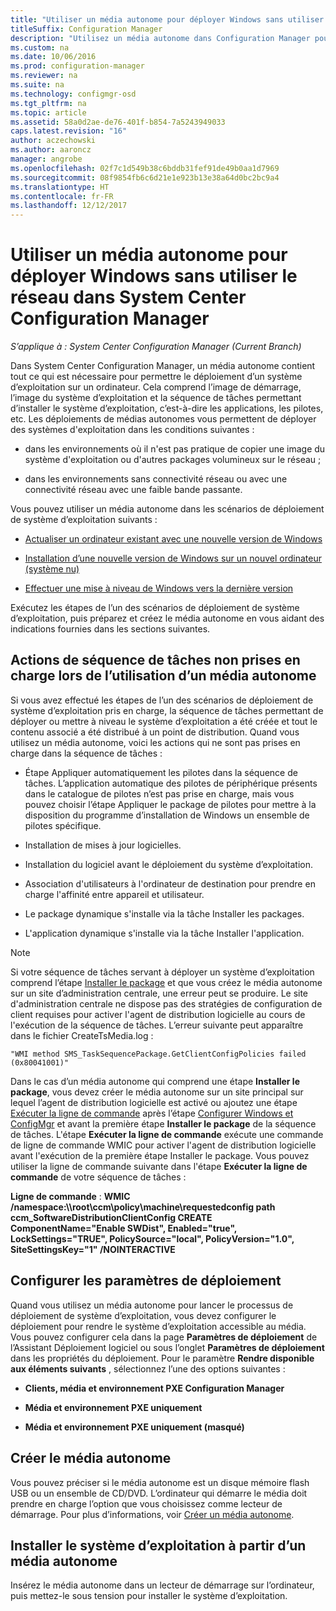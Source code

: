 ```yaml
---
title: "Utiliser un média autonome pour déployer Windows sans utiliser le réseau"
titleSuffix: Configuration Manager
description: "Utilisez un média autonome dans Configuration Manager pour déployer des systèmes d’exploitation lorsque la bande passante est limitée ou comme option pour actualiser, installer ou mettre à niveau des ordinateurs."
ms.custom: na
ms.date: 10/06/2016
ms.prod: configuration-manager
ms.reviewer: na
ms.suite: na
ms.technology: configmgr-osd
ms.tgt_pltfrm: na
ms.topic: article
ms.assetid: 58a0d2ae-de76-401f-b854-7a5243949033
caps.latest.revision: "16"
author: aczechowski
ms.author: aaroncz
manager: angrobe
ms.openlocfilehash: 02f7c1d549b38c6bddb31fef91de49b0aa1d7969
ms.sourcegitcommit: 08f9854fb6c6d21e1e923b13e38a64d0bc2bc9a4
ms.translationtype: HT
ms.contentlocale: fr-FR
ms.lasthandoff: 12/12/2017
---
```

# <a name="use-stand-alone-media-to-deploy-windows-without-using-the-network-in-system-center-configuration-manager"></a>Utiliser un média autonome pour déployer Windows sans utiliser le réseau dans System Center Configuration Manager

*S’applique à : System Center Configuration Manager (Current Branch)*

Dans System Center Configuration Manager, un média autonome contient tout ce qui est nécessaire pour permettre le déploiement d’un système d’exploitation sur un ordinateur. Cela comprend l’image de démarrage, l’image du système d’exploitation et la séquence de tâches permettant d’installer le système d’exploitation, c’est-à-dire les applications, les pilotes, etc. Les déploiements de médias autonomes vous permettent de déployer des systèmes d'exploitation dans les conditions suivantes :  

-   dans les environnements où il n'est pas pratique de copier une image du système d'exploitation ou d'autres packages volumineux sur le réseau ;  

-   dans les environnements sans connectivité réseau ou avec une connectivité réseau avec une faible bande passante.  

Vous pouvez utiliser un média autonome dans les scénarios de déploiement de système d’exploitation suivants :  

-   [Actualiser un ordinateur existant avec une nouvelle version de Windows](refresh-an-existing-computer-with-a-new-version-of-windows.md)  

-   [Installation d’une nouvelle version de Windows sur un nouvel ordinateur (système nu)](install-new-windows-version-new-computer-bare-metal.md)  

-   [Effectuer une mise à niveau de Windows vers la dernière version](upgrade-windows-to-the-latest-version.md)  

 Exécutez les étapes de l’un des scénarios de déploiement de système d’exploitation, puis préparez et créez le média autonome en vous aidant des indications fournies dans les sections suivantes.  

## <a name="task-sequence-actions-not-supported-when-using-stand-alone-media"></a>Actions de séquence de tâches non prises en charge lors de l’utilisation d’un média autonome  
 Si vous avez effectué les étapes de l’un des scénarios de déploiement de système d’exploitation pris en charge, la séquence de tâches permettant de déployer ou mettre à niveau le système d’exploitation a été créée et tout le contenu associé a été distribué à un point de distribution. Quand vous utilisez un média autonome, voici les actions qui ne sont pas prises en charge dans la séquence de tâches :  

-   Étape Appliquer automatiquement les pilotes dans la séquence de tâches. L’application automatique des pilotes de périphérique présents dans le catalogue de pilotes n’est pas prise en charge, mais vous pouvez choisir l’étape Appliquer le package de pilotes pour mettre à la disposition du programme d’installation de Windows un ensemble de pilotes spécifique.  

-   Installation de mises à jour logicielles.  

-   Installation du logiciel avant le déploiement du système d’exploitation.  

-   Association d'utilisateurs à l'ordinateur de destination pour prendre en charge l'affinité entre appareil et utilisateur.  

-   Le package dynamique s'installe via la tâche Installer les packages.  

-   L'application dynamique s'installe via la tâche Installer l'application.  

> [!NOTE]  
>  Si votre séquence de tâches servant à déployer un système d’exploitation comprend l’étape [Installer le package](../understand/task-sequence-steps.md#BKMK_InstallPackage) et que vous créez le média autonome sur un site d’administration centrale, une erreur peut se produire. Le site d'administration centrale ne dispose pas des stratégies de configuration de client requises pour activer l'agent de distribution logicielle au cours de l'exécution de la séquence de tâches. L’erreur suivante peut apparaître dans le fichier CreateTsMedia.log :  
>   
>  `"WMI method SMS_TaskSequencePackage.GetClientConfigPolicies failed (0x80041001)"`
>   
>  Dans le cas d’un média autonome qui comprend une étape **Installer le package**, vous devez créer le média autonome sur un site principal sur lequel l’agent de distribution logicielle est activé ou ajoutez une étape [Exécuter la ligne de commande](../understand/task-sequence-steps.md#BKMK_RunCommandLine) après l’étape [Configurer Windows et ConfigMgr](../understand/task-sequence-steps.md#BKMK_SetupWindowsandConfigMgr) et avant la première étape **Installer le package** de la séquence de tâches. L'étape **Exécuter la ligne de commande** exécute une commande de ligne de commande WMIC pour activer l'agent de distribution logicielle avant l'exécution de la première étape Installer le package. Vous pouvez utiliser la ligne de commande suivante dans l'étape **Exécuter la ligne de commande** de votre séquence de tâches :  
>   
>  **Ligne de commande** : **WMIC /namespace:\\\root\ccm\policy\machine\requestedconfig path ccm_SoftwareDistributionClientConfig CREATE ComponentName="Enable SWDist", Enabled="true", LockSettings="TRUE", PolicySource="local", PolicyVersion="1.0", SiteSettingsKey="1" /NOINTERACTIVE**  

## <a name="configure-deployment-settings"></a>Configurer les paramètres de déploiement  
 Quand vous utilisez un média autonome pour lancer le processus de déploiement de système d’exploitation, vous devez configurer le déploiement pour rendre le système d’exploitation accessible au média. Vous pouvez configurer cela dans la page **Paramètres de déploiement** de l’Assistant Déploiement logiciel ou sous l’onglet **Paramètres de déploiement** dans les propriétés du déploiement.  Pour le paramètre **Rendre disponible aux éléments suivants** , sélectionnez l’une des options suivantes :  

-   **Clients, média et environnement PXE Configuration Manager**  

-   **Média et environnement PXE uniquement**  

-   **Média et environnement PXE uniquement (masqué)**  

## <a name="create-the-stand-alone-media"></a>Créer le média autonome  
 Vous pouvez préciser si le média autonome est un disque mémoire flash USB ou un ensemble de CD/DVD. L’ordinateur qui démarre le média doit prendre en charge l’option que vous choisissez comme lecteur de démarrage. Pour plus d’informations, voir [Créer un média autonome](create-stand-alone-media.md).  

## <a name="install-the-operating-system-from-stand-alone-media"></a>Installer le système d’exploitation à partir d’un média autonome  
 Insérez le média autonome dans un lecteur de démarrage sur l’ordinateur, puis mettez-le sous tension pour installer le système d’exploitation.  
